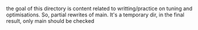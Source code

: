 the goal of this directory is content related to writting/practice on tuning and optimisations. So, partial rewrites of main. 
It's a temporary dir, in the final result, only main should be checked
